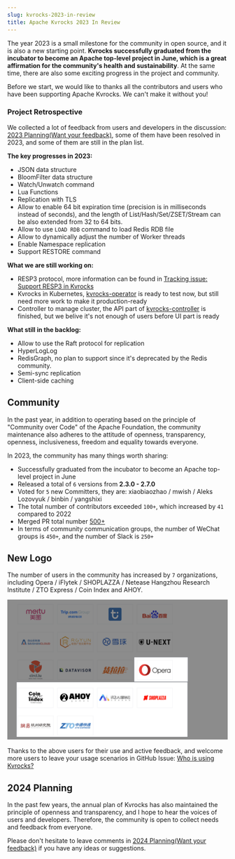 ```yaml
---
slug: kvrocks-2023-in-review
title: Apache Kvrocks 2023 In Review
---
```


The year 2023 is a small milestone for the community in open source, and it is also a new starting point. **Kvrocks successfully graduated from the incubator to become an Apache top-level project in June, which is a great affirmation for the community's health and sustainability**. At the same time, there are also some exciting progress in the project and community.

Before we start, we would like to thanks all the contributors and users who have been supporting Apache Kvrocks. We can't make it without you!

<!--truncate-->

### Project Retrospective

We collected a lot of feedback from users and developers in the discussion: [2023 Planning(Want your feedback)](https://github.com/apache/kvrocks/discussions/1226), some of them have been resolved in 2023, and some of them are still in the plan list.

**The key progresses in 2023:**

- JSON data structure
- BloomFilter data structure
- Watch/Unwatch command
- Lua Functions
- Replication with TLS
- Allow to enable 64 bit expiration time (precision is in milliseconds instead of seconds), and the length of List/Hash/Set/ZSET/Stream can be also extended from 32 to 64 bits.
- Allow to use `LOAD RDB` command to load Redis RDB file
- Allow to dynamically adjust the number of Worker threads
- Enable Namespace replication
- Support RESTORE command

**What we are still working on:**

- RESP3 protocol, more information can be found in [Tracking issue: Support RESP3 in Kvrocks](https://github.com/apache/kvrocks/issues/1980)
- Kvrocks in Kubernetes, [kvrocks-operator](https://github.com/RocksLabs/kvrocks-operator) is ready to test now, but still need more work to make it production-ready
- Controller to manage cluster, the API part of [kvrocks-controller](https://github.com/RocksLabs/kvrocks-controller) is finished, but we belive it's not enough of users before UI part is ready

**What still in the backlog:**

- Allow to use the Raft protocol for replication
- HyperLogLog
- RedisGraph, no plan to support since it's deprecated by the Redis community.
- Semi-sync replication
- Client-side caching

## Community

In the past year, in addition to operating based on the principle of "Community over Code" of the Apache Foundation, the community maintenance also adheres to the attitude of openness, transparency, openness, inclusiveness, freedom and equality towards everyone.

In 2023, the community has many things worth sharing:

- Successfully graduated from the incubator to become an Apache top-level project in June
- Released a total of `6` versions from **2.3.0 - 2.7.0**
- Voted for `5` new Committers, they are: xiaobiaozhao / mwish / Aleks Lozovyuk / binbin / yangshixi
- The total number of contributors exceeded `100+`, which increased by `41` compared to 2022
- Merged PR total number [500+](https://github.com/RocksLabs/kvrocks-operator)
- In terms of community communication groups, the number of WeChat groups is `450+`, and the number of Slack is `250+`

## New Logo

The number of users in the community has increased by `7` organizations, including Opera / iFlytek / SHOPLAZZA / Netease Hangzhou Research Institute / ZTO Express / Coin Index and AHOY.

![New Users](images/new_users.png)

Thanks to the above users for their use and active feedback, and welcome more users to leave your usage scenarios in GitHub Issue: [Who is using Kvrocks?](https://github.com/apache/kvrocks/issues/414)

## 2024 Planning

In the past few years, the annual plan of Kvrocks has also maintained the principle of openness and transparency, and I hope to hear the voices of users and developers. Therefore, the community is open to collect needs and feedback from everyone.

Please don't hesitate to leave comments in [2024 Planning(Want your feedback)](https://github.com/apache/kvrocks/discussions/1974) if you have any ideas or suggestions.
